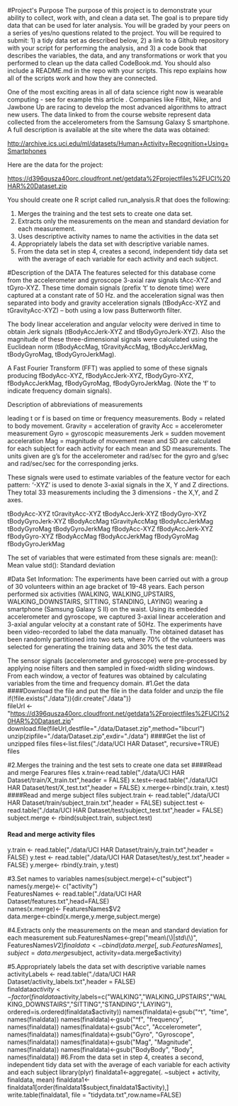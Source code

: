 #Project's Purpose
The purpose of this project is to demonstrate your ability to collect, work with, and clean a data set. The goal is to prepare tidy data that can be used for later analysis. You will be graded by your peers on a series of yes/no questions related to the project. You will be required to submit: 1) a tidy data set as described below, 2) a link to a Github repository with your script for performing the analysis, and 3) a code book that describes the variables, the data, and any transformations or work that you performed to clean up the data called CodeBook.md. You should also include a README.md in the repo with your scripts. This repo explains how all of the scripts work and how they are connected.  

One of the most exciting areas in all of data science right now is wearable computing - see for example this article . Companies like Fitbit, Nike, and Jawbone Up are racing to develop the most advanced algorithms to attract new users. The data linked to from the course website represent data collected from the accelerometers from the Samsung Galaxy S smartphone. A full description is available at the site where the data was obtained: 

http://archive.ics.uci.edu/ml/datasets/Human+Activity+Recognition+Using+Smartphones 

Here are the data for the project: 

https://d396qusza40orc.cloudfront.net/getdata%2Fprojectfiles%2FUCI%20HAR%20Dataset.zip 

You should create one R script called run_analysis.R that does the following:  
1. Merges the training and the test sets to create one data set.   
2. Extracts only the measurements on the mean and standard deviation for each measurement.      
3. Uses descriptive activity names to name the activities in the data set         
4. Appropriately labels the data set with descriptive variable names.               
5. From the data set in step 4, creates a second, independent tidy data set with the average of each variable for each activity and each subject. 

#Description of the DATA
The features selected for this database come from the accelerometer and gyroscope 3-axial raw signals tAcc-XYZ and tGyro-XYZ. These time domain signals (prefix ‘t’ to denote time) were captured at a constant rate of 50 Hz. and the acceleration signal was then separated into body and gravity acceleration signals (tBodyAcc-XYZ and tGravityAcc-XYZ) – both using a low pass Butterworth filter.

The body linear acceleration and angular velocity were derived in time to obtain Jerk signals (tBodyAccJerk-XYZ and tBodyGyroJerk-XYZ). Also the magnitude of these three-dimensional signals were calculated using the Euclidean norm (tBodyAccMag, tGravityAccMag, tBodyAccJerkMag, tBodyGyroMag, tBodyGyroJerkMag).

A Fast Fourier Transform (FFT) was applied to some of these signals producing fBodyAcc-XYZ, fBodyAccJerk-XYZ, fBodyGyro-XYZ, fBodyAccJerkMag, fBodyGyroMag, fBodyGyroJerkMag. (Note the ‘f’ to indicate frequency domain signals).

Description of abbreviations of measurements

leading t or f is based on time or frequency measurements.
Body = related to body movement.
Gravity = acceleration of gravity
Acc = accelerometer measurement
Gyro = gyroscopic measurements
Jerk = sudden movement acceleration
Mag = magnitude of movement
mean and SD are calculated for each subject for each activity for each mean and SD measurements.
The units given are g’s for the accelerometer and rad/sec for the gyro and g/sec and rad/sec/sec for the corresponding jerks.

These signals were used to estimate variables of the feature vector for each pattern:
‘-XYZ’ is used to denote 3-axial signals in the X, Y and Z directions. They total 33 measurements including the 3 dimensions - the X,Y, and Z axes.

tBodyAcc-XYZ
tGravityAcc-XYZ
tBodyAccJerk-XYZ
tBodyGyro-XYZ
tBodyGyroJerk-XYZ
tBodyAccMag
tGravityAccMag
tBodyAccJerkMag
tBodyGyroMag
tBodyGyroJerkMag
fBodyAcc-XYZ
fBodyAccJerk-XYZ
fBodyGyro-XYZ
fBodyAccMag
fBodyAccJerkMag
fBodyGyroMag
fBodyGyroJerkMag

The set of variables that were estimated from these signals are:
mean(): Mean value
std(): Standard deviation

#Data Set Information:
The experiments have been carried out with a group of 30 volunteers within an age bracket of 19-48 years. Each person performed six activities (WALKING, WALKING_UPSTAIRS, WALKING_DOWNSTAIRS, SITTING, STANDING, LAYING) wearing a smartphone (Samsung Galaxy S II) on the waist. Using its embedded accelerometer and gyroscope, we captured 3-axial linear acceleration and 3-axial angular velocity at a constant rate of 50Hz. The experiments have been video-recorded to label the data manually. The obtained dataset has been randomly partitioned into two sets, where 70% of the volunteers was selected for generating the training data and 30% the test data.

The sensor signals (accelerometer and gyroscope) were pre-processed by applying noise filters and then sampled in fixed-width sliding windows. From each window, a vector of features was obtained by calculating variables from the time and frequency domain.
#1.Get the data
####Download the file and put the file in the data folder and unzip the file
if(!file.exists("./data")){dir.create("./data")}                            
fileUrl <- "https://d396qusza40orc.cloudfront.net/getdata%2Fprojectfiles%2FUCI%20HAR%20Dataset.zip"                                      
download.file(fileUrl,destfile="./data/Dataset.zip",method="libcurl")
unzip(zipfile="./data/Dataset.zip",exdir="./data")
####Get the list of unzipped files
files<-list.files("./data/UCI HAR Dataset", recursive=TRUE)
files

#2.Merges the training and the test sets to create one data set
####Read and merge Fearures files
x.train<-read.table("./data/UCI HAR Dataset/train/X_train.txt",header = FALSE)
x.test<-read.table("./data/UCI HAR Dataset/test/X_test.txt",header = FALSE)
x.merge<-rbind(x.train, x.test)
####Read and merge subject files
subject.train <- read.table("./data/UCI HAR Dataset/train/subject_train.txt",header = FALSE)
subject.test <- read.table("./data/UCI HAR Dataset/test/subject_test.txt",header = FALSE)
subject.merge <- rbind(subject.train, subject.test)
#### Read and merge activity files
y.train <- read.table("./data/UCI HAR Dataset/train/y_train.txt",header = FALSE)
y.test <- read.table("./data/UCI HAR Dataset/test/y_test.txt",header = FALSE)
y.merge<- rbind(y.train, y.test)

#3.Set names to variables
names(subject.merge)<-c("subject")                                                         
names(y.merge)<- c("activity")   
FeaturesNames <- read.table("./data/UCI HAR Dataset/features.txt",head=FALSE)   
names(x.merge)<- FeaturesNames$V2   
data.merge<-cbind(x.merge,y.merge,subject.merge)    

#4.Extracts only the measurements on the mean and standard deviation for each measurement
sub.FeaturesNames<-grep("mean\\(\\)|std\\(\\)", FeaturesNames$V2)       
finaldata<-cbind(data.merge[,sub.FeaturesNames], subject=data.merge$subject, activity=data.merge$activity)   

#5.Appropriately labels the data set with descriptive variable names
activityLabels <- read.table("./data/UCI HAR Dataset/activity_labels.txt",header = FALSE)    
finaldata$activity<-factor(finaldata$activity,labels=c("WALKING","WALKING_UPSTAIRS","WALKING_DOWNSTAIRS","SITTING","STANDING","LAYING"), ordered=is.ordered(finaldata$activity))   
names(finaldata)<-gsub("^t", "time", names(finaldata))    
names(finaldata)<-gsub("^f", "frequency", names(finaldata))   
names(finaldata)<-gsub("Acc", "Accelerometer", names(finaldata))    
names(finaldata)<-gsub("Gyro", "Gyroscope", names(finaldata))    
names(finaldata)<-gsub("Mag", "Magnitude", names(finaldata))    
names(finaldata)<-gsub("BodyBody", "Body", names(finaldata))   
#6.From the data set in step 4, creates a second, independent tidy data set with the average of each variable for each activity and each subject   
library(plyr)   
finaldata1<-aggregate(. ~subject + activity, finaldata, mean)   
finaldata1<-finaldata1[order(finaldata1$subject,finaldata1$activity),]   
write.table(finaldata1, file = "tidydata.txt",row.name=FALSE)   

